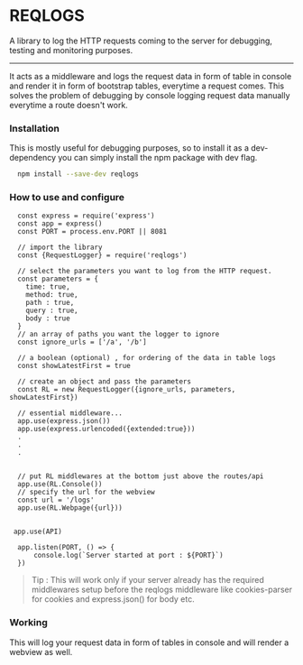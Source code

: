 # REQLOGS 
  A library to log the HTTP requests coming to the server for debugging, testing and monitoring purposes.
<hr>
It acts as a middleware and logs the request data in form of table in console and render it in form of bootstrap tables, everytime a request comes.
This solves the problem of debugging by console logging request data manually everytime a route doesn't work.

### Installation
This is mostly useful for debugging purposes, so to install it as a dev-dependency you can simply install the npm package with dev flag.
```sh
  npm install --save-dev reqlogs
```

### How to use and configure
```
  const express = require('express')
  const app = express()
  const PORT = process.env.PORT || 8081
  
  // import the library
  const {RequestLogger} = require('reqlogs')
  
  // select the parameters you want to log from the HTTP request.
  const parameters = {
    time: true,
    method: true,
    path : true,
    query : true,
    body : true 
  }
  // an array of paths you want the logger to ignore
  const ignore_urls = ['/a', '/b']  
  
  // a boolean (optional) , for ordering of the data in table logs
  const showLatestFirst = true
  
  // create an object and pass the parameters
  const RL = new RequestLogger({ignore_urls, parameters, showLatestFirst})
  
  // essential middleware...
  app.use(express.json())
  app.use(express.urlencoded({extended:true}))
  .
  .
  .
  
  
  // put RL middlewares at the bottom just above the routes/api
  app.use(RL.Console())
  // specify the url for the webview
  const url = '/logs'
  app.use(RL.Webpage({url}))


 app.use(API)

  app.listen(PORT, () => {
      console.log(`Server started at port : ${PORT}`)
  })

```
> Tip : This will work only if your server already has the required middlewares setup before the reqlogs middleware like cookies-parser for cookies and express.json() for body etc.

### Working
This will log your request data in form of tables in console and will render a webview as well.
